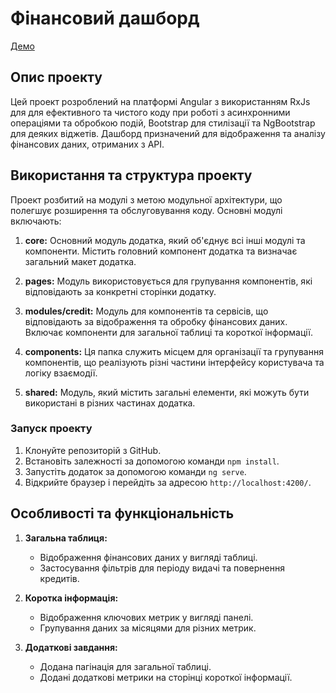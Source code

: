# Фінансовий дашборд

[Демо](https://fastfinance-dbf68.web.app/generalTable)

## Опис проекту

Цей проект розроблений на платформі Angular з використанням RxJs для для ефективного та чистого коду при роботі з асинхронними операціями та обробкою подій, Bootstrap для стилізації та NgBootstrap для деяких віджетів. Дашборд призначений для відображення та аналізу фінансових даних, отриманих з API.

## Використання та структура проекту

Проект розбитий на модулі з метою модульної архітектури, що полегшує розширення та обслуговування коду. Основні модулі включають:

1. **core:** Основний модуль додатка, який об'єднує всі інші модулі та компоненти. Містить головний компонент додатка та визначає загальний макет додатка.

2. **pages:** Модуль використовується для групування компонентів, які відповідають за конкретні сторінки додатку.

3. **modules/credit:** Модуль для компонентів та сервісів, що відповідають за відображення та обробку фінансових даних. Включає компоненти для загальної таблиці та короткої інформації.

4. **components:** Ця папка служить місцем для організації та групування компонентів, що реалізують різні частини інтерфейсу користувача та логіку взаємодії.

5. **shared:** Модуль, який містить загальні елементи, які можуть бути використані в різних частинах додатка.

### Запуск проекту

1. Клонуйте репозиторій з GitHub.
2. Встановіть залежності за допомогою команди `npm install`.
3. Запустіть додаток за допомогою команди `ng serve`.
4. Відкрийте браузер і перейдіть за адресою `http://localhost:4200/`.

## Особливості та функціональність

1. **Загальна таблиця:**

   - Відображення фінансових даних у вигляді таблиці.
   - Застосування фільтрів для періоду видачі та повернення кредитів.

2. **Коротка інформація:**

   - Відображення ключових метрик у вигляді панелі.
   - Групування даних за місяцями для різних метрик.

3. **Додаткові завдання:**
   - Додана пагінація для загальної таблиці.
   - Додані додаткові метрики на сторінці короткої інформації.
